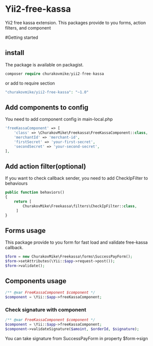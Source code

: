 # Yii2-free-kassa
Yii2 free kassa extension.
This packages provide to you forms, action filters, and component

#Getting started
## install
The package is available on packagist.
```php
composer require churakovmike/yii2-free-kassa
```
or add to require section
```php
"churakovmike/yii2-free-kassa": "~1.0"
```

## Add components to config
You need to add component config in main-local.php
```php
'freeKassaComponent' => [
    'class' => \ChurakovMike\Freekassa\FreeKassaComponent::class,
    'merchantId' => 'merchant-id',
    'firstSecret' => 'your-first-secret',
    'secondSecret' => 'your-second-secret',
],
```
## Add action filter(optional)
If you want to check callback sender, you need to add CheckIpFilter to behaviours
```php
public function behaviors()
{
    return [
        ChurakovMike\Freekassa\filters\CheckIpFilter::class,
     ]
}
```
## Forms usage
This package provide to you form for fast load and validate free-kassa callback.
```php
$form = new ChurakovMike\Freekassa\forms\SuccessPayForm();
$form->setAttributes(\Yii::$app->request->post());
$form->validate();
```
## Components usage
```php
/** @var FreeKassaComponent $component */
$component = \Yii::$app->freeKassaComponent;
```
### Check signature with component
```php
/** @var FreeKassaComponent $component */
$component = \Yii::$app->freeKassaComponent;
$component->validateSignature($amoint, $orderId, $signature);
```
You can take signature from SuccessPayForm in property $form->sign